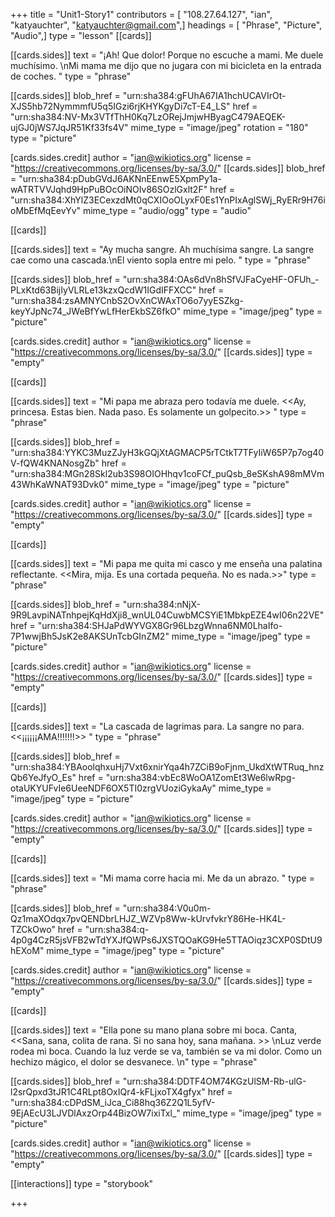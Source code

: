 +++
title = "Unit1-Story1"
contributors = [ "108.27.64.127", "ian", "katyauchter", "katyauchter@gmail.com",]
headings = [ "Phrase", "Picture", "Audio",]
type = "lesson"
[[cards]]

[[cards.sides]]
text = "¡Ah! Que dolor! Porque no escuche a mami. Me duele muchísimo. \nMi mama me dijo que no jugara con mi bicicleta en la entrada de coches. "
type = "phrase"

[[cards.sides]]
blob_href = "urn:sha384:gFUhA67IA1hchUCAVIrOt-XJS5hb72NymmmfU5q5IGzi6rjKHYKgyDi7cT-E4_LS"
href = "urn:sha384:NV-Mx3VTfThH0Kq7LzORejJmjwHByagC479AEQEK-ujGJ0jWS7JqJR51Kf33fs4V"
mime_type = "image/jpeg"
rotation = "180"
type = "picture"

[cards.sides.credit]
author = "ian@wikiotics.org"
license = "https://creativecommons.org/licenses/by-sa/3.0/"
[[cards.sides]]
blob_href = "urn:sha384:pDubGVdJ6AKNnEEnwE5XpmPy1a-wATRTVVJqhd9HpPuBOcOiNOIv86SOzlGxlt2F"
href = "urn:sha384:XhYlZ3ECexzdMt0qCXIOoOLyxF0Es1YnPIxAglSWj_RyERr9H76ioMbEfMqEevYv"
mime_type = "audio/ogg"
type = "audio"

[[cards]]

[[cards.sides]]
text = "Ay mucha sangre. Ah muchísima sangre. La sangre cae como una cascada.\nEl viento sopla entre mi pelo.   "
type = "phrase"

[[cards.sides]]
blob_href = "urn:sha384:OAs6dVn8hSfVJFaCyeHF-OFUh_-PLxKtd63BijIyVLRLe13kzxQcdW1IGdIFFXCC"
href = "urn:sha384:zsAMNYCnbS2OvXnCWAxTO6o7yyESZkg-keyYJpNc74_JWeBfYwLfHerEkbSZ6fkO"
mime_type = "image/jpeg"
type = "picture"

[cards.sides.credit]
author = "ian@wikiotics.org"
license = "https://creativecommons.org/licenses/by-sa/3.0/"
[[cards.sides]]
type = "empty"

[[cards]]

[[cards.sides]]
text = "Mi papa me abraza pero todavía me duele. <<Ay, princesa. Estas bien. Nada paso. Es solamente un golpecito.>> "
type = "phrase"

[[cards.sides]]
blob_href = "urn:sha384:YYKC3MuzZJyH3kGQjXtAGMACP5rTCtkT7TFyIiW65P7p7og40V-fQW4KNANosgZb"
href = "urn:sha384:MGn28Skl2ub3S98OIOHhqv1coFCf_puQsb_8eSKshA98mMVm43WhKaWNAT93Dvk0"
mime_type = "image/jpeg"
type = "picture"

[cards.sides.credit]
author = "ian@wikiotics.org"
license = "https://creativecommons.org/licenses/by-sa/3.0/"
[[cards.sides]]
type = "empty"

[[cards]]

[[cards.sides]]
text = "Mi papa me quita mi casco y me enseña una palatina reflectante. <<Mira, mija. Es una cortada pequeña. No es nada.>>"
type = "phrase"

[[cards.sides]]
blob_href = "urn:sha384:nNjX-9R9LavpiNATnhpejKqHdXji8_wnUL04CuwbMCSYiE1MbkpEZE4wI06n22VE"
href = "urn:sha384:SHJaPdWYVGX8Gr96LbzgWnna6NM0LhaIfo-7P1wwjBh5JsK2e8AKSUnTcbGInZM2"
mime_type = "image/jpeg"
type = "picture"

[cards.sides.credit]
author = "ian@wikiotics.org"
license = "https://creativecommons.org/licenses/by-sa/3.0/"
[[cards.sides]]
type = "empty"

[[cards]]

[[cards.sides]]
text = "La cascada de lagrimas para. La sangre no para. <<¡¡¡¡¡¡AMA!!!!!!!>> "
type = "phrase"

[[cards.sides]]
blob_href = "urn:sha384:YBAoolqhxuHj7Vxt6xnirYqa4h7ZCiB9oFjnm_UkdXtWTRuq_hnzQb6YeJfyO_Es"
href = "urn:sha384:vbEc8WoOA1ZomEt3We6lwRpg-otaUKYUFvIe6UeeNDF6OX5TI0zrgVUoziGykaAy"
mime_type = "image/jpeg"
type = "picture"

[cards.sides.credit]
author = "ian@wikiotics.org"
license = "https://creativecommons.org/licenses/by-sa/3.0/"
[[cards.sides]]
type = "empty"

[[cards]]

[[cards.sides]]
text = "Mi mama corre hacia mi. Me da un abrazo. "
type = "phrase"

[[cards.sides]]
blob_href = "urn:sha384:V0u0m-Qz1maXOdqx7pvQENDbrLHJZ_WZVp8Ww-kUrvfvkrY86He-HK4L-TZCkOwo"
href = "urn:sha384:q-4p0g4CzR5jsVFB2wTdYXJfQWPs6JXSTQOaKG9He5TTAOiqz3CXP0SDtU9hEXoM"
mime_type = "image/jpeg"
type = "picture"

[cards.sides.credit]
author = "ian@wikiotics.org"
license = "https://creativecommons.org/licenses/by-sa/3.0/"
[[cards.sides]]
type = "empty"

[[cards]]

[[cards.sides]]
text = "Ella pone su mano plana sobre mi boca. Canta, <<Sana, sana, colita de rana. Si no sana hoy, sana mañana. >> \nLuz verde rodea mi boca. Cuando la luz verde se va, también se va mi dolor. Como un hechizo mágico, el dolor se desvanece. \n"
type = "phrase"

[[cards.sides]]
blob_href = "urn:sha384:DDTF4OM74KGzUlSM-Rb-ulG-l2srQpxd3tJR1C4RLpt8OxIQr4-kFLjxoTX4gfyx"
href = "urn:sha384:cDPdSM_iJca_Ci88hq36Z2Q1L5yfV-9EjAEcU3LJVDlAxzOrp44BizOW7ixiTxl_"
mime_type = "image/jpeg"
type = "picture"

[cards.sides.credit]
author = "ian@wikiotics.org"
license = "https://creativecommons.org/licenses/by-sa/3.0/"
[[cards.sides]]
type = "empty"

[[interactions]]
type = "storybook"

+++
